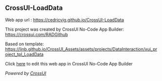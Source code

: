 ## CrossUI-LoadData
Web app url : https://cedricvig.github.io/CrossUI-LoadData

This project was created by CrossUI No-Code App Builder: https://crossui.com/RADGithub

Based on template: https://linb.github.io/CrossUI_Assets/assets/projects/DataInteraction/xui_project_tpl_LoadData

Click [here](https://crossui.com/RADGithub/#!from=github&owner=cedricvig&repo=CrossUI-LoadData) to edit this web app in CrossUI No-Code App Builder

<i>Powered by [CrossUI](https://crossui.com)</i>
